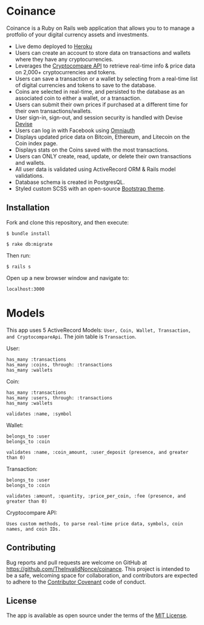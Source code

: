 # Coinance

Coinance is a Ruby on Rails web application that allows you to to manage a protfolio of your digital currency assets and investments.

* Live demo deployed to [Heroku](https://coinance.herokuapp.com)
* Users can create an account to store data on transactions and wallets where they have any cryptocurrencies.
* Leverages the [Cryptocompare API](https://www.cryptocompare.com/api/) to retrieve real-time info & price data on 2,000+ cryptocurrencies and tokens.
* Users can save a transaction or a wallet by selecting from a real-time list of digital currencies and tokens to save to the database.
* Coins are selected in real-time, and persisted to the database as an associated coin to either a wallet, or a transaction.
* Users can submit their own prices if purchased at a different time for their own transactions/wallets.
* User sign-in, sign-out, and session security is handled with Devise [Devise](https://github.com/plataformatec/devise)
* Users can log in with Facebook using [Omniauth](https://github.com/omniauth/omniauth)
* Displays updated price data on Bitcoin, Ethereum, and Litecoin on the Coin index page.
* Displays stats on the Coins saved with the most transactions.
* Users can ONLY create, read, update, or delete their own transactions and wallets.
* All user data is validated using ActiveRecord ORM & Rails model validations.
* Database schema is created in PostgresQL.
* Styled custom SCSS with an open-source [Bootstrap theme](https://bootswatch.com/lux/).

## Installation

Fork and clone this repository, and then execute:

    $ bundle install

    $ rake db:migrate

Then run:

    $ rails s

Open up a new browser window and navigate to:

    localhost:3000
    
# Models

This app uses 5 ActiveRecord Models: ```User, Coin, Wallet, Transaction, and CryptocompareApi```. The join table is ```Transaction```.

User:
  ```
  has_many :transactions
  has_many :coins, through: :transactions
  has_many :wallets
  ```
  
Coin:
  ```
  has_many :transactions
  has_many :users, through: :transactions
  has_many :wallets
  
  validates :name, :symbol
  ```
  
Wallet:
  ```
  belongs_to :user
  belongs_to :coin
  
  validates :name, :coin_amount, :user_deposit (presence, and greater than 0)
  ```
  
Transaction:
  ```
  belongs_to :user
  belongs_to :coin
  
  validates :amount, :quantity, :price_per_coin, :fee (presence, and greater than 0)
  ```
  
Cryptocompare API:
  
  ```
  Uses custom methods, to parse real-time price data, symbols, coin names, and coin IDs.
  ```
  
## Contributing

Bug reports and pull requests are welcome on GitHub at https://github.com/TheInvalidNonce/coinance. This project is intended to be a safe, welcoming space for collaboration, and contributors are expected to adhere to the [Contributor Covenant](http://contributor-covenant.org) code of conduct.

## License

The app is available as open source under the terms of the [MIT License](http://opensource.org/licenses/MIT).
